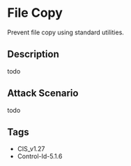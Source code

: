 # File Copy
Prevent file copy using standard utilities.

## Description
todo

## Attack Scenario
todo

## Tags
- CIS_v1.27
- Control-Id-5.1.6







